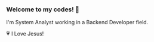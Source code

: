 ### Welcome to my codes! 👋

I'm System Analyst working in a Backend Developer field.

:heartpulse: I Love Jesus!

